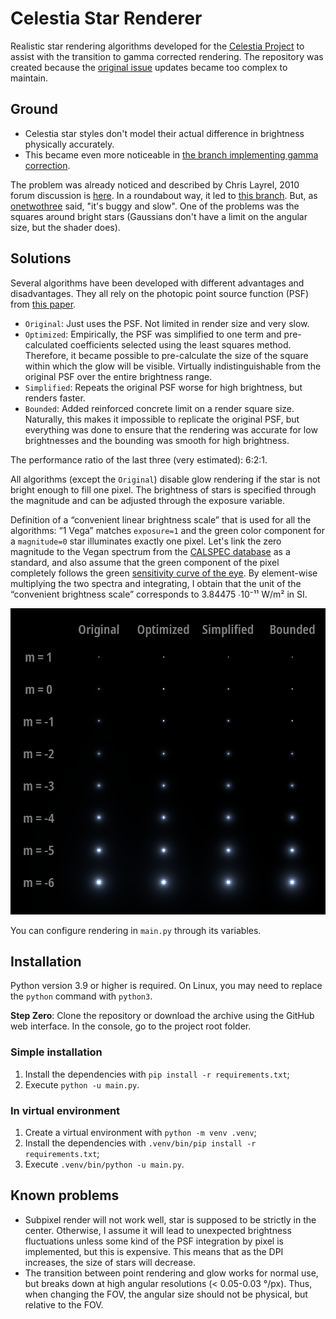 # Celestia Star Renderer

Realistic star rendering algorithms developed for the [Celestia Project](https://github.com/CelestiaProject) to assist with the transition to gamma corrected rendering. The repository was created because the [original issue](https://github.com/CelestiaProject/Celestia/issues/1948) updates became too complex to maintain.


## Ground

- Celestia star styles don't model their actual difference in brightness physically accurately.
- This became even more noticeable in [the branch implementing gamma correction](https://github.com/CelestiaProject/Celestia/tree/srgb-test-v1).

The problem was already noticed and described by Chris Layrel, 2010 forum discussion is [here](https://celestiaproject.space/forum/viewtopic.php?f=10&t=16031). In a roundabout way, it led to [this branch](https://github.com/CelestiaProject/Celestia/tree/new-stars-v2). But, as [onetwothree](https://github.com/375gnu) said, "it's buggy and slow". One of the problems was the squares around bright stars (Gaussians don't have a limit on the angular size, but the shader does).


## Solutions

Several algorithms have been developed with different advantages and disadvantages. They all rely on the photopic point source function (PSF) from [this paper](https://citeseerx.ist.psu.edu/viewdoc/download?doi=10.1.1.41.1625&rep=rep1&type=pdf).

- `Original`: Just uses the PSF. Not limited in render size and very slow.
- `Optimized`: Empirically, the PSF was simplified to one term and pre-calculated coefficients selected using the least squares method. Therefore, it became possible to pre-calculate the size of the square within which the glow will be visible. Virtually indistinguishable from the original PSF over the entire brightness range.
- `Simplified`: Repeats the original PSF worse for high brightness, but renders faster.
- `Bounded`: Added reinforced concrete limit on a render square size. Naturally, this makes it impossible to replicate the original PSF, but everything was done to ensure that the rendering was accurate for low brightnesses and the bounding was smooth for high brightness.

The performance ratio of the last three (very estimated): 6:2:1.

All algorithms (except the `Original`) disable glow rendering if the star is not bright enough to fill one pixel. The brightness of stars is specified through the magnitude and can be adjusted through the exposure variable.

Definition of a “convenient linear brightness scale” that is used for all the algorithms: “1 Vega” matches `exposure=1` and the green color component for a `magnitude=0` star illuminates exactly one pixel. Let's link the zero magnitude to the Vegan spectrum from the [CALSPEC database](https://www.stsci.edu/hst/instrumentation/reference-data-for-calibration-and-tools/astronomical-catalogs/calspec) as a standard, and also assume that the green component of the pixel completely follows the green [sensitivity curve of the eye](http://www.cvrl.org/stilesburch10_ind.htm). By element-wise multiplying the two spectra and integrating, I obtain that the unit of the “convenient brightness scale” corresponds to 3.84475 ∙10⁻¹¹ W/m² in SI.

![CSR render example](CSR_render_example.png)

You can configure rendering in `main.py` through its variables.


## Installation

Python version 3.9 or higher is required. On Linux, you may need to replace the `python` command with `python3`.

**Step Zero**: Clone the repository or download the archive using the GitHub web interface. In the console, go to the project root folder.

### Simple installation
1. Install the dependencies with `pip install -r requirements.txt`;
2. Execute `python -u main.py`.

### In virtual environment
1. Create a virtual environment with `python -m venv .venv`;
2. Install the dependencies with `.venv/bin/pip install -r requirements.txt`;
3. Execute `.venv/bin/python -u main.py`.


## Known problems
- Subpixel render will not work well, star is supposed to be strictly in the center. Otherwise, I assume it will lead to unexpected brightness fluctuations unless some kind of the PSF integration by pixel is implemented, but this is expensive. This means that as the DPI increases, the size of stars will decrease.
- The transition between point rendering and glow works for normal use, but breaks down at high angular resolutions (< 0.05-0.03 °/px). Thus, when changing the FOV, the angular size should not be physical, but relative to the FOV.
